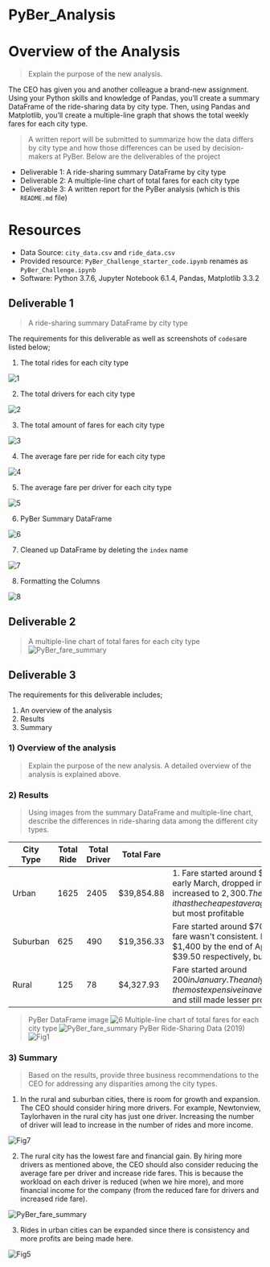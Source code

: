 # PyBer_Analysis
# Overview of the Analysis
> Explain the purpose of the new analysis.

The CEO has given you and another colleague a brand-new assignment. Using your Python skills and knowledge of Pandas, you’ll create a summary DataFrame of the ride-sharing data by city type. Then, using Pandas and Matplotlib, you’ll create a multiple-line graph that shows the total weekly fares for each city type.
> A written report will be submitted to summarize how the data differs by city type and how those differences can be used by decision-makers at PyBer. 
Below are the deliverables of the project
* Deliverable 1: A ride-sharing summary DataFrame by city type
* Deliverable 2: A multiple-line chart of total fares for each city type
* Deliverable 3: A written report for the PyBer analysis (which is this `README.md` file)

# Resources
* Data Source: `city_data.csv` and `ride_data.csv`
* Provided resource: `PyBer_Challenge_starter_code.ipynb` renames as `PyBer_Challenge.ipynb`
* Software: Python 3.7.6, Jupyter Notebook 6.1.4, Pandas, Matplotlib 3.3.2

## Deliverable 1
> A ride-sharing summary DataFrame by city type

The requirements for this deliverable as well as screenshots of `codes`are listed below;
1. The total rides for each city type

![1](https://user-images.githubusercontent.com/76136277/106187444-a7d7c080-6173-11eb-90d2-15b17959f96e.PNG)

2. The total drivers for each city type

![2](https://user-images.githubusercontent.com/76136277/106187493-b625dc80-6173-11eb-8ae2-35ec35417a67.PNG)

3. The total amount of fares for each city type

![3](https://user-images.githubusercontent.com/76136277/106187528-c0e07180-6173-11eb-92b5-7a6b01b6049a.PNG)

4. The average fare per ride for each city type

![4](https://user-images.githubusercontent.com/76136277/106187551-c8077f80-6173-11eb-804b-07cf86bc2a64.PNG)

5. The average fare per driver for each city type

![5](https://user-images.githubusercontent.com/76136277/106187617-db1a4f80-6173-11eb-9ac4-04cfa2837b03.PNG)

6. PyBer Summary DataFrame

![6](https://user-images.githubusercontent.com/76136277/106187647-e53c4e00-6173-11eb-92a8-a78f5c2d4ef5.PNG)

7. Cleaned up DataFrame by deleting the `index` name

![7](https://user-images.githubusercontent.com/76136277/106187671-ea010200-6173-11eb-94a5-9c41dc29eb62.PNG)

8. Formatting the Columns 

![8](https://user-images.githubusercontent.com/76136277/106187687-f08f7980-6173-11eb-9fb5-9e56e5e10a5f.PNG)

## Deliverable 2
> A multiple-line chart of total fares for each city type
![PyBer_fare_summary](https://user-images.githubusercontent.com/76136277/106188077-7e6b6480-6174-11eb-827e-2e27bc3ff02f.png)

## Deliverable 3
The requirements for this deliverable includes;
 1. An overview of the analysis
 2. Results
 3. Summary

### 1) Overview of the analysis
> Explain the purpose of the new analysis. A detailed overview of the analysis is explained above.

### 2) Results
> Using images from the summary DataFrame and multiple-line chart, describe the differences in ride-sharing data among the different city types.

City Type | Total Ride | Total Driver| Total Fare | Differences in ride-sharing |
--- | --- | --- | --- | --- |
Urban | 1625 | 2405 | $39,854.88 | 1. Fare started around $1,800 in January, rose to about $2,450 in late Feb and early March, dropped in late-march to about $1,950, and by the end of April, it increased to $2,300. The fare is pretty consistent here. Also, it has the cheapest average fare per ride and driver ($24.53 & $16.57 respectively), but most profitable |
Suburban | 625 | 490 | $19,356.33 | Fare started around $700 in January.The analysis was not profitable because fare wasn't consistent. It dropped in March and in mid-April  but went up to $1,400 by the end of April. Average fare per ride and drive is $30.97 and $39.50 respectively, but there wasn't much profit either.  |
Rural | 125 | 78 | $4,327.93 | Fare started around $200 in January. The analysis shows fare increase and dropped by the end of April. Also, the most expensive in average fare per ride and driver($34.62 & $55.49 respectively), and still made lesser profit.|
> PyBer DataFrame image
![6](https://user-images.githubusercontent.com/76136277/106187647-e53c4e00-6173-11eb-92a8-a78f5c2d4ef5.PNG)
> Multiple-line chart of total fares for each city type
![PyBer_fare_summary](https://user-images.githubusercontent.com/76136277/106188077-7e6b6480-6174-11eb-827e-2e27bc3ff02f.png)
> PyBer Ride-Sharing Data (2019)
![Fig1](https://user-images.githubusercontent.com/76136277/106195504-3a7d5d00-617e-11eb-9298-2326410ed9f4.png)

### 3) Summary
> Based on the results, provide three business recommendations to the CEO for addressing any disparities among the city types.

1.  In the rural and suburban cities, there is room for growth and expansion. The CEO should consider hiring more drivers. For example, Newtonview, Taylorhaven in the rural city has just one driver. Increasing the number of driver will lead to increase in the number of rides and more income.

![Fig7](https://user-images.githubusercontent.com/76136277/106202789-67cf0880-6188-11eb-853d-b52f50319916.png)

2. The rural city has the lowest fare and financial gain. By hiring more drivers as mentioned above, the CEO should also consider reducing the average fare per driver and increase ride fares. This is because the workload on each driver is reduced (when we hire more), and more financial income for the company (from the reduced fare for drivers and increased ride fare).

![PyBer_fare_summary](https://user-images.githubusercontent.com/76136277/106188077-7e6b6480-6174-11eb-827e-2e27bc3ff02f.png)

3.  Rides in urban cities can be expanded since there is consistency and more profits are being made here.

![Fig5](https://user-images.githubusercontent.com/76136277/106196670-b88e3380-617f-11eb-95ff-f78c703e5eb2.png)
